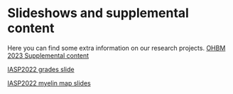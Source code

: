 # Slideshows and supplemental content
Here you can find some extra information on our research projects.
[OHBM 2023 Supplemental content](/OHBM_Conv/index.html)

[IASP2022 grades slide](/RD_QR_slide/index.html)

[IASP2022 myelin map slides](/IASP2022_MM/index.html)

